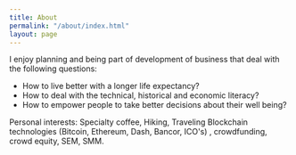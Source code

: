 ```yaml
---
title: About
permalink: "/about/index.html"
layout: page
---
```


I enjoy planning and being part of development of business that deal with the following questions:

- How to live better with a longer life expectancy?
- How to deal with the technical, historical and economic literacy?
- How to empower people to take better decisions about their well being?

Personal interests: 
Specialty coffee, Hiking, Traveling
Blockchain technologies (Bitcoin, Ethereum, Dash, Bancor, ICO's) , crowdfunding, crowd equity, SEM, SMM.



